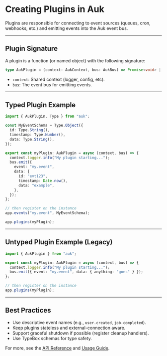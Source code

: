 # Creating Plugins in Auk

Plugins are responsible for connecting to event sources (queues, cron, webhooks, etc.) and emitting events into the Auk event bus.

---

## Plugin Signature

A plugin is a function (or named object) with the following signature:

```typescript
type AukPlugin = (context: AukContext, bus: AukBus) => Promise<void> | void;
```

- `context`: Shared context (logger, config, etc).
- `bus`: The event bus for emitting events.

---

## Typed Plugin Example

```typescript
import { AukPlugin, Type } from "auk";

const MyEventSchema = Type.Object({
  id: Type.String(),
  timestamp: Type.Number(),
  data: Type.String(),
});

export const myPlugin: AukPlugin = async (context, bus) => {
  context.logger.info("My plugin starting...");
  bus.emit({
    event: "my.event",
    data: {
      id: "evt123",
      timestamp: Date.now(),
      data: "example",
    },
  });
};

// then register on the instance
app.events("my.event", MyEventSchema);

app.plugins(myPlugin);
```

---

## Untyped Plugin Example (Legacy)

```typescript
import { AukPlugin } from "auk";

export const myPlugin: AukPlugin = async (context, bus) => {
  context.logger.info("My plugin starting...");
  bus.emit({ event: "my.event", data: { anything: "goes" } });
};

// then register on the instance
app.plugins(myPlugin);
```

---

## Best Practices

- Use descriptive event names (e.g., `user.created`, `job.completed`).
- Keep plugins stateless and external-connection aware.
- Support graceful shutdown if possible (register cleanup handlers).
- Use TypeBox schemas for type safety.

For more, see the [API Reference](./api.md) and [Usage Guide](../USAGE.md).
